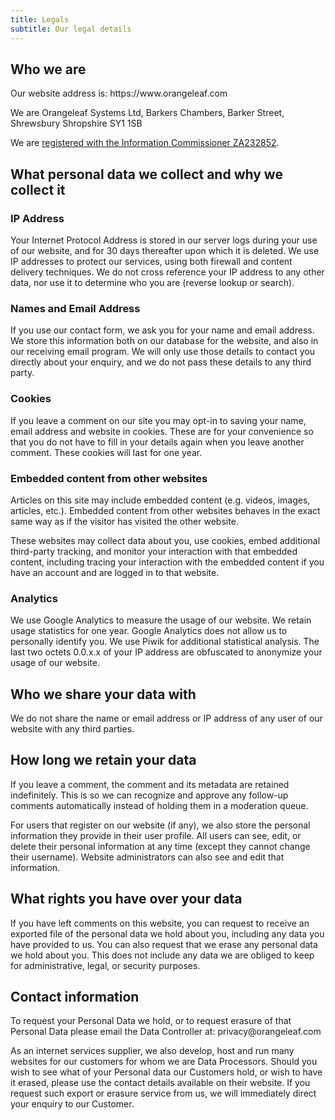 ```yaml
---
title: Legals
subtitle: Our legal details
---
```

<h2>Who we are</h2>
<p>Our website address is: https://www.orangeleaf.com</p>
<p>We are Orangeleaf Systems Ltd, Barkers Chambers, Barker Street, Shrewsbury Shropshire SY1 1SB</p>
<p>We are <a href="https://ico.org.uk/ESDWebPages/Entry/ZA232852">registered with the Information Commissioner ZA232852</a>.</p>
<h2>What personal data we collect and why we collect it</h2>
<h3>IP Address</h3>
<p>Your Internet Protocol Address is stored in our server logs during your use of our website, and for 30 days thereafter upon which it is deleted.  We use IP addresses to protect our services, using both firewall and content delivery techniques.  We do not cross reference your IP address to any other data, nor use it to determine who you are (reverse lookup or search).</p>
<h3>Names and Email Address</h3>
<p>If you use our contact form, we ask you for your name and email address.  We store this information both on our database for the website, and also in our receiving email program.  We will only use those details to contact you directly about your enquiry, and we do not pass these details to any third party.</p>
<h3>Cookies</h3>
<p>If you leave a comment on our site you may opt-in to saving your name, email address and website in cookies. These are for your convenience so that you do not have to fill in your details again when you leave another comment. These cookies will last for one year.</p>
<h3>Embedded content from other websites</h3>
<p>Articles on this site may include embedded content (e.g. videos, images, articles, etc.). Embedded content from other websites behaves in the exact same way as if the visitor has visited the other website.</p>
<p>These websites may collect data about you, use cookies, embed additional third-party tracking, and monitor your interaction with that embedded content, including tracing your interaction with the embedded content if you have an account and are logged in to that website.</p>
<h3>Analytics</h3>
<p>We use Google Analytics to measure the usage of our website.  We retain usage statistics for one year.  Google Analytics does not allow us to personally identify you.  We use Piwik for additional statistical analysis.  The last two octets 0.0.x.x of your IP address are obfuscated to anonymize your usage of our website.</p>
<h2>Who we share your data with</h2>
<p>We do not share the name or email address or IP address of any user of our website with any third parties.</p>
<h2>How long we retain your data</h2>
<p>If you leave a comment, the comment and its metadata are retained indefinitely. This is so we can recognize and approve any follow-up comments automatically instead of holding them in a moderation queue.</p>
<p>For users that register on our website (if any), we also store the personal information they provide in their user profile. All users can see, edit, or delete their personal information at any time (except they cannot change their username). Website administrators can also see and edit that information.</p>
<h2>What rights you have over your data</h2>
<p>If you have left comments on this website, you can request to receive an exported file of the personal data we hold about you, including any data you have provided to us. You can also request that we erase any personal data we hold about you. This does not include any data we are obliged to keep for administrative, legal, or security purposes.</p>
<h2>Contact information</h2>
<p>To request your Personal Data we hold, or to request erasure of that Personal Data please email the Data Controller at:   privacy@orangeleaf.com</p>
<p>As an internet services supplier, we also develop, host and run many websites for our customers for whom we are Data Processors.  Should you wish to see what of your Personal data our Customers hold, or wish to have it erased, please use the contact details available on their website.  If you request such export or erasure service from us, we will immediately direct your enquiry to our Customer.</p>
